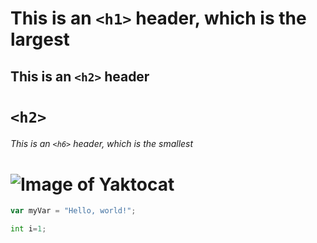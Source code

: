 # This is an `<h1>` header, which is the largest

## This is an `<h2>` header
# `<h2>`
###### This is an `<h6>` header, which is the smallest

# ![Image of Yaktocat](https://octodex.github.com/images/yaktocat.png)

``` javascript
var myVar = "Hello, world!";
```
```python
int i=1;
```

